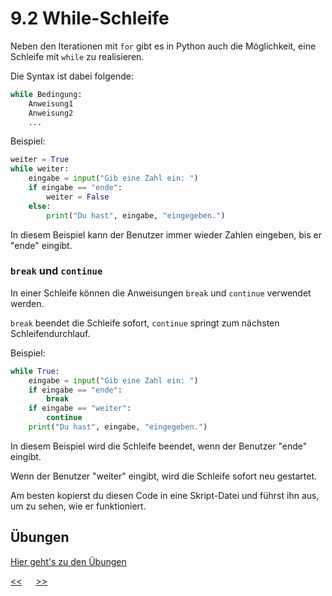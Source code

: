 # 9.2 While-Schleife

Neben den Iterationen mit `for` gibt es in Python auch die Möglichkeit, 
eine Schleife mit `while` zu realisieren.

Die Syntax ist dabei folgende:

```python
while Bedingung:
    Anweisung1
    Anweisung2
    ...
```

Beispiel:

```python
weiter = True
while weiter:
    eingabe = input("Gib eine Zahl ein: ")
    if eingabe == "ende":
        weiter = False
    else:
        print("Du hast", eingabe, "eingegeben.")
```

In diesem Beispiel kann der Benutzer immer wieder Zahlen eingeben,
bis er "ende" eingibt.

### `break` und `continue`

In einer Schleife können die Anweisungen 
`break` und `continue` verwendet werden.

`break` beendet die Schleife sofort,
`continue` springt zum nächsten Schleifendurchlauf.

Beispiel:

```python
while True:
    eingabe = input("Gib eine Zahl ein: ")
    if eingabe == "ende":
        break
    if eingabe == "weiter":
        continue
    print("Du hast", eingabe, "eingegeben.")
```

In diesem Beispiel wird die Schleife beendet, 
wenn der Benutzer "ende" eingibt.

Wenn der Benutzer "weiter" eingibt,
wird die Schleife sofort neu gestartet.

Am besten kopierst du diesen Code in eine Skript-Datei
und führst ihn aus, um zu sehen, wie er funktioniert.





## Übungen
[Hier geht's zu den Übungen](../uebungen/UE_09.2_While_Schleife)


[<<](09.1_Iteration.md) &emsp; [>>](10.0_Algorithmen.md)
